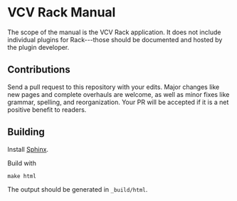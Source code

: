 # VCV Rack Manual

The scope of the manual is the VCV Rack application. It does not include individual plugins for Rack---those should be documented and hosted by the plugin developer.

## Contributions

Send a pull request to this repository with your edits.
Major changes like new pages and complete overhauls are welcome, as well as minor fixes like grammar, spelling, and reorganization.
Your PR will be accepted if it is a net positive benefit to readers.

## Building

Install [Sphinx](http://www.sphinx-doc.org/en/stable/).

Build with

	make html

The output should be generated in `_build/html`.

